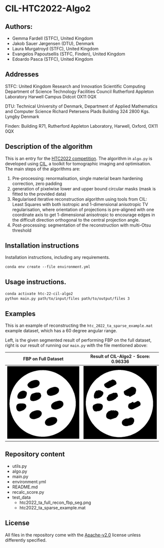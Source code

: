# CIL-HTC2022-Algo2

## Authors:
- Gemma Fardell (STFC), United Kingdom
- Jakob Sauer Jørgensen (DTU), Denmark
- Laura Murgatroyd (STFC), United Kingdom
- Evangelos Papoutsellis (STFC, Finden), United Kingdom
- Edoardo Pasca (STFC), United Kingdom

## Addresses
STFC: 
United Kingdom Research and Innovation
Scientific Computing Department of Science Technology Facilities Council
Rutherford Appleton Laboratory
Harwell Campus
Didcot
OX11 0QX

DTU: 
Technical University of Denmark,
Department of Applied Mathematics and Computer Science
Richard Petersens Plads 
Building 324
2800 Kgs. Lyngby
Denmark

Finden: 
Building R71,
Rutherford Appleton Laboratory,
Harwell,
Oxford,
OX11 0QX

## Description of the algorithm

This is an entry for the [HTC2022 competition](https://www.fips.fi/HTC2022.php).
The algorithm in `algo.py` is developed using [CIL](https://www.ccpi.ac.uk/cil), a toolkit for tomographic imaging and optimisation.
The main steps of the algorithms are:
1. Pre-processing: renormalisation, single material beam hardening correction, zero padding
2. generation of pixelwise lower and upper bound circular masks (mask is fitted to the provided data)
3. Regularised iterative reconstruction algorithm using tools from CIL: Least Squares with both isotropic and 1-dimensional anisotropic TV regularisation, where orientation of projections is pre-aligned with one coordinate axis to get 1-dimensional anisotropic to encourage edges in the difficult direction orthogonal to the central projection angle.
4. Post-processing: segmentation of the reconstruction with multi-Otsu threshold

## Installation instructions

Installation instructions, including any requirements.

```
conda env create --file environment.yml
```

## Usage instructions.

```
conda activate htc-22-cil-algo2
python main.py path/to/input/files path/to/output/files 3
```

## Examples

This is an example of reconstructing the `htc_2022_ta_sparse_example.mat` example dataset, which has a 60 degree angular range.

Left, is the given segmented result of performing FBP on the full dataset, right is our result of running our `main.py` with the file mentioned above:

FBP on Full Dataset        |  Result of CIL-Algo2 - Score: 0.96336
:-------------------------:|:-------------------------:
![](https://github.com/TomographicImaging/CIL-HTC2022-Algo1/blob/main/test_data/htc2022_ta_full_recon_fbp_seg.png)   |  ![](https://github.com/TomographicImaging/CIL-HTC2022-Algo2/blob/main/results/htc2022_ta_sparse_example.png)

## Repository content
- utils.py
- algo.py
- main.py
- environment.yml
- README.md
- recalc_score.py
- test_data
  - htc2022_ta_full_recon_fbp_seg.png
  - htc2022_ta_sparse_example.mat

## License
All files in the repository come with the [Apache-v2.0](https://www.apache.org/licenses/LICENSE-2.0) license unless differently specified.
